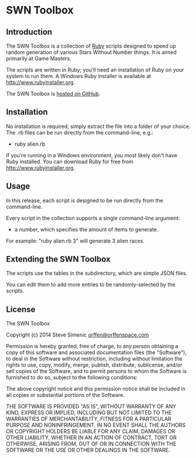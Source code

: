 # SWN Toolbox

## Introduction

The SWN Toolbox is a collection of [Ruby](https://www.ruby-lang.org) scripts
designed to speed up random generation of various Stars Without Number things.
It is aimed primarily at Game Masters.

The scripts are written in Ruby; you'll need an installation of Ruby on your
system to run them. A Windows Ruby installer is available at 
<http://www.rubyinstaller.org>.

The SWN Toolbox is [hosted on GitHub](https://github.com/orffen/swn).

## Installation

No installation is required; simply extract the file into a folder of your
choice. The .rb files can be run directly from the command-line, e.g.:

- ruby alien.rb

If you're running in a Windows environment, you most likely don't have
Ruby installed. You can download Ruby for free from
<http://www.rubyinstaller.org>.

## Usage

In this release, each script is designed to be run directly from the
command-line.

Every script in the collection supports a single command-line argument:

- a number, which specifies the amount of items to generate.

For example: "ruby alien.rb 3" will generate 3 alien races.

## Extending the SWN Toolbox

The scripts use the tables in the subdirectory, which are simple JSON files.

You can edit them to add more entries to be randomly-selected by the scripts.

## License

The SWN Toolbox

Copyright (c) 2014 Steve Simenic <orffen@orffenspace.com>

Permission is hereby granted, free of charge, to any person obtaining a copy
of this software and associated documentation files (the "Software"), to deal
in the Software without restriction, including without limitation the rights
to use, copy, modify, merge, publish, distribute, sublicense, and/or sell
copies of the Software, and to permit persons to whom the Software is
furnished to do so, subject to the following conditions:

The above copyright notice and this permission notice shall be included in
all copies or substantial portions of the Software.

THE SOFTWARE IS PROVIDED "AS IS", WITHOUT WARRANTY OF ANY KIND, EXPRESS OR
IMPLIED, INCLUDING BUT NOT LIMITED TO THE WARRANTIES OF MERCHANTABILITY,
FITNESS FOR A PARTICULAR PURPOSE AND NONINFRINGEMENT. IN NO EVENT SHALL THE
AUTHORS OR COPYRIGHT HOLDERS BE LIABLE FOR ANY CLAIM, DAMAGES OR OTHER
LIABILITY, WHETHER IN AN ACTION OF CONTRACT, TORT OR OTHERWISE, ARISING FROM,
OUT OF OR IN CONNECTION WITH THE SOFTWARE OR THE USE OR OTHER DEALINGS IN
THE SOFTWARE.
